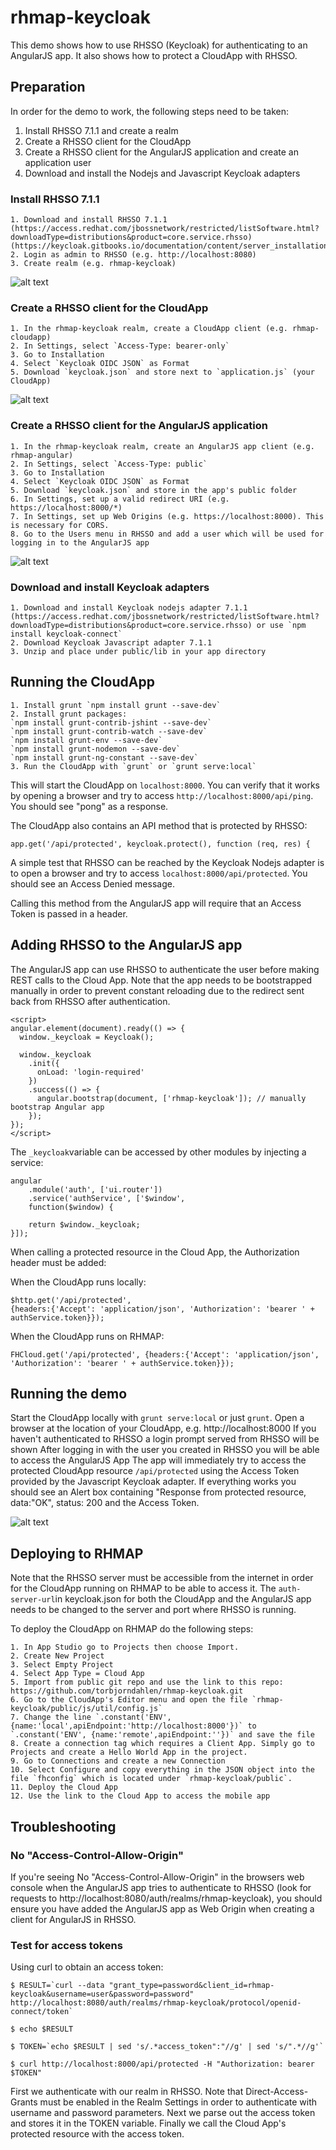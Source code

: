 # rhmap-keycloak
This demo shows how to use RHSSO (Keycloak) for authenticating to an AngularJS app.
It also shows how to protect a CloudApp with RHSSO.

## Preparation
In order for the demo to work, the following steps need to be taken:
1. Install RHSSO 7.1.1 and create a realm
2. Create a RHSSO client for the CloudApp
3. Create a RHSSO client for the AngularJS application and create an application user
4. Download and install the Nodejs and Javascript Keycloak adapters

### Install RHSSO 7.1.1
```
1. Download and install RHSSO 7.1.1
(https://access.redhat.com/jbossnetwork/restricted/listSoftware.html?downloadType=distributions&product=core.service.rhsso) (https://keycloak.gitbooks.io/documentation/content/server_installation/topics/installation.html)
2. Login as admin to RHSSO (e.g. http://localhost:8080)
3. Create realm (e.g. rhmap-keycloak)
```

![alt text](./img/realm.png "Realm")

### Create a RHSSO client for the CloudApp
```
1. In the rhmap-keycloak realm, create a CloudApp client (e.g. rhmap-cloudapp)
2. In Settings, select `Access-Type: bearer-only`
3. Go to Installation
4. Select `Keycloak OIDC JSON` as Format
5. Download `keycloak.json` and store next to `application.js` (your CloudApp)
```

![alt text](./img/cloudapp-client.png "CloudApp client")

### Create a RHSSO client for the AngularJS application
```
1. In the rhmap-keycloak realm, create an AngularJS app client (e.g. rhmap-angular)
2. In Settings, select `Access-Type: public`
3. Go to Installation
4. Select `Keycloak OIDC JSON` as Format
5. Download `keycloak.json` and store in the app's public folder
6. In Settings, set up a valid redirect URI (e.g. https://localhost:8000/*)
7. In Settings, set up Web Origins (e.g. https://localhost:8000). This is necessary for CORS.
8. Go to the Users menu in RHSSO and add a user which will be used for logging in to the AngularJS app
```

![alt text](./img/angularjsapp-client.png "AngularJS app client")

### Download and install Keycloak adapters
```
1. Download and install Keycloak nodejs adapter 7.1.1 (https://access.redhat.com/jbossnetwork/restricted/listSoftware.html?downloadType=distributions&product=core.service.rhsso) or use `npm install keycloak-connect`
2. Download Keycloak Javascript adapter 7.1.1
3. Unzip and place under public/lib in your app directory
```

## Running the CloudApp
```
1. Install grunt `npm install grunt --save-dev`
2. Install grunt packages:
`npm install grunt-contrib-jshint --save-dev`
`npm install grunt-contrib-watch --save-dev`
`npm install grunt-env --save-dev`
`npm install grunt-nodemon --save-dev`
`npm install grunt-ng-constant --save-dev`
3. Run the CloudApp with `grunt` or `grunt serve:local`
```
This will start the CloudApp on `localhost:8000`. You can verify that it works by opening a browser and try to access `http://localhost:8000/api/ping`. You should see "pong" as a response.

The CloudApp also contains an API method that is protected by RHSSO:

```
app.get('/api/protected', keycloak.protect(), function (req, res) {
```

A simple test that RHSSO can be reached by the Keycloak Nodejs adapter is to open a browser and try to access `localhost:8000/api/protected`. You should see an Access Denied message.

Calling this method from the AngularJS app will require that an Access Token is passed in a header.

## Adding RHSSO to the AngularJS app
The AngularJS app can use RHSSO to authenticate the user before making REST calls to the
Cloud App. Note that the app needs to be bootstrapped manually in order to prevent
constant reloading due to the redirect sent back from RHSSO after authentication.

```
<script>
angular.element(document).ready(() => {
  window._keycloak = Keycloak();

  window._keycloak
    .init({
      onLoad: 'login-required'
    })
    .success(() => {
      angular.bootstrap(document, ['rhmap-keycloak']); // manually bootstrap Angular app
    });
});
</script>
```

The `_keycloak`variable can be accessed by other modules by injecting a service:

```
angular
    .module('auth', ['ui.router'])
    .service('authService', ['$window',
    function($window) {

    return $window._keycloak;
}]);
```

When calling a protected resource in the Cloud App, the Authorization header must be added:

When the CloudApp runs locally:
```
$http.get('/api/protected',
{headers:{'Accept': 'application/json', 'Authorization': 'bearer ' + authService.token}});
```

When the CloudApp runs on RHMAP:
```
FHCloud.get('/api/protected', {headers:{'Accept': 'application/json', 'Authorization': 'bearer ' + authService.token}});
```

## Running the demo
Start the CloudApp locally with `grunt serve:local` or just `grunt`.
Open a browser at the location of your CloudApp, e.g. http://localhost:8000
If you haven't authenticated to RHSSO a login prompt served from RHSSO will be shown
After logging in with the user you created in RHSSO you will be able to access the AngularJS App
The app will immediately try to access the protected CloudApp resource `/api/protected` using the Access Token provided by the Javascript Keycloak adapter. If everything works you should see an Alert box containing "Response from protected resource, data:"OK", status: 200 and the Access Token.

![alt text](./img/protected-response.png "Response")

## Deploying to RHMAP
Note that the RHSSO server must be accessible from the internet in order for the CloudApp
running on RHMAP to be able to access it.
The `auth-server-url`in keycloak.json for both the CloudApp and the AngularJS app needs to be
changed to the server and port where RHSSO is running.

To deploy the CloudApp on RHMAP do the following steps:
```
1. In App Studio go to Projects then choose Import.
2. Create New Project
3. Select Empty Project
4. Select App Type = Cloud App
5. Import from public git repo and use the link to this repo: https://github.com/torbjorndahlen/rhmap-keycloak.git
6. Go to the CloudApp's Editor menu and open the file `rhmap-keycloak/public/js/util/config.js`
7. Change the line `.constant('ENV', {name:'local',apiEndpoint:'http://localhost:8000'})` to `.constant('ENV', {name:'remote',apiEndpoint:''})` and save the file
8. Create a connection tag which requires a Client App. Simply go to Projects and create a Hello World App in the project.
9. Go to Connections and create a new Connection
10. Select Configure and copy everything in the JSON object into the file `fhconfig` which is located under `rhmap-keycloak/public`.
11. Deploy the Cloud App
12. Use the link to the Cloud App to access the mobile app
```

## Troubleshooting

### No "Access-Control-Allow-Origin"
If you're seeing No "Access-Control-Allow-Origin" in the browsers web console when the AngularJS app
tries to authenticate to RHSSO (look for requests to http://localhost:8080/auth/realms/rhmap-keycloak),
you should ensure you have added the AngularJS app as Web Origin when creating a client for AngularJS in RHSSO.

### Test for access tokens
Using curl to obtain an access token:

```
$ RESULT=`curl --data "grant_type=password&client_id=rhmap-keycloak&username=user&password=password" http://localhost:8080/auth/realms/rhmap-keycloak/protocol/openid-connect/token`

$ echo $RESULT

$ TOKEN=`echo $RESULT | sed 's/.*access_token":"//g' | sed 's/".*//g'`

$ curl http://localhost:8000/api/protected -H "Authorization: bearer $TOKEN"
```
First we authenticate with our realm in RHSSO. Note that Direct-Access-Grants must be enabled in the Realm Settings in order to authenticate with username and password parameters.
Next we parse out the access token and stores it in the TOKEN variable.
Finally we call the Cloud App's protected resource with the access token.
